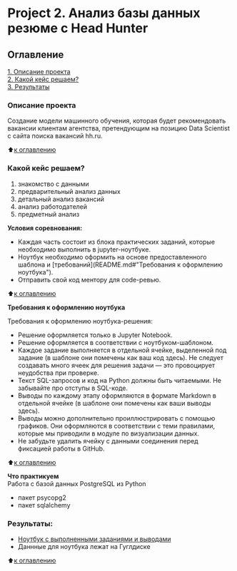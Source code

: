 # Project 2. Анализ базы данных резюме c Head Hunter

## Оглавление  
[1. Описание проекта](README.md#Описание-проекта)  
[2. Какой кейс решаем?](README.md#Какой-кейс-решаем)  
[3. Результаты](README.md#Результаты)    


### Описание проекта    
Создание модели машинного обучения, которая будет рекомендовать вакансии клиентам агентства, претендующим на позицию Data Scientist с сайта поиска вакансий hh.ru.

:arrow_up:[к оглавлению](README.md#Оглавление)


### Какой кейс решаем?    

1. знакомство с данными
2. предварительный анализ данных
3. детальный анализ вакансий
4. анализ работодателей
5. предметный анализ


**Условия соревнования:**  
- Каждая часть состоит из блока практических заданий, которые необходимо выполнить в jupyter-ноутбуке.
- Ноутбук необходимо оформить на основе предоставленного шаблона и [требований](README.md#"Требования к оформлению ноутбука").
- Отправить свой код ментору для code-ревью. 

:arrow_up:[к оглавлению](README.md#Оглавление)

**Требования к оформлению ноутбука**     


Требования к оформлению ноутбука-решения:
- Решение оформляется только в Jupyter Notebook.
- Решение оформляется в соответствии с ноутбуком-шаблоном.
- Каждое задание выполняется в отдельной ячейке, выделенной под задание (в шаблоне они помечены как ваш код здесь). Не следует создавать много ячеек для решения задачи — это провоцирует неудобства при проверке.
- Текст SQL-запросов и код на Python должны быть читаемыми. Не забывайте про отступы в SQL-коде.
- Выводы по каждому этапу оформляются в формате Markdown в отдельной ячейке (в шаблоне они помечены как ваши выводы здесь).
- Выводы можно дополнительно проиллюстрировать с помощью графиков. Они оформляются в соответствии с теми правилами, которые мы приводили в модуле по визуализации данных.
- Не забудьте удалить ячейку с данными соединения перед фиксацией работы в GitHub.


:arrow_up:[к оглавлению](README.md#Оглавление)

**Что практикуем**     
Работа с базой данных PostgreSQL из Python
- пакет psycopg2
- пакет sqlalchemy 

### Результаты:  
- [Ноутбук с выполненными заданиями и выводами](Project_2_headHunter.ipynb)
- Даннные для ноутбука лежат на Гуглдиске 

:arrow_up:[к оглавлению](README.md#Оглавление)
